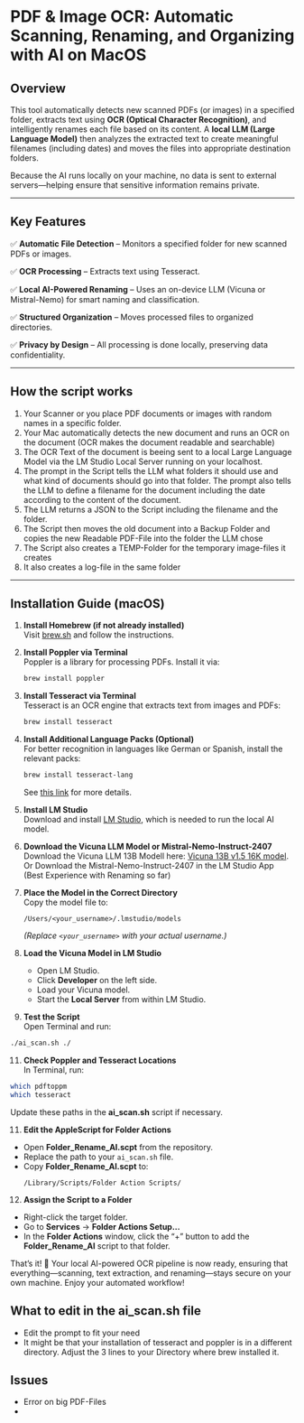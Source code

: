 # PDF & Image OCR: Automatic Scanning, Renaming, and Organizing with AI on MacOS

## Overview
This tool automatically detects new scanned PDFs (or images) in a specified folder, extracts text using **OCR (Optical Character Recognition)**, and intelligently renames each file based on its content. A **local LLM (Large Language Model)** then analyzes the extracted text to create meaningful filenames (including dates) and moves the files into appropriate destination folders.

Because the AI runs locally on your machine, no data is sent to external servers—helping ensure that sensitive information remains private.

---

## Key Features
✅ **Automatic File Detection** – Monitors a specified folder for new scanned PDFs or images.

✅ **OCR Processing** – Extracts text using Tesseract.

✅ **Local AI-Powered Renaming** – Uses an on-device LLM (Vicuna or Mistral-Nemo) for smart naming and classification.

✅ **Structured Organization** – Moves processed files to organized directories.

✅ **Privacy by Design** – All processing is done locally, preserving data confidentiality.

---
## How the script works
1. Your Scanner or you place PDF documents or images with random names in a specific folder.
2. Your Mac automatically detects the new document and runs an OCR on the document (OCR makes the document readable and searchable)
3. The OCR Text of the document is beeing sent to a local Large Language Model via the LM Studio Local Server running on your localhost.
4. The prompt in the Script tells the LLM what folders it should use and what kind of documents should go into that folder. The prompt also tells the LLM to define a filename for the document including the date according to the content of the document.
5. The LLM returns a JSON to the Script including the filename and the folder.
6. The Script then moves the old document into a Backup Folder and copies the new Readable PDF-File into the folder the LLM chose
7. The Script also creates a TEMP-Folder for the temporary image-files it creates
8. It also creates a log-file in the same folder

---

## Installation Guide (macOS)

1. **Install Homebrew (if not already installed)**  
   Visit [brew.sh](https://brew.sh) and follow the instructions.

2. **Install Poppler via Terminal**  
   Poppler is a library for processing PDFs. Install it via:
   ```bash
   brew install poppler
   ```

3. **Install Tesseract via Terminal**  
   Tesseract is an OCR engine that extracts text from images and PDFs:
   ```bash
   brew install tesseract
   ```

4. **Install Additional Language Packs (Optional)**  
   For better recognition in languages like German or Spanish, install the relevant packs:
   ```bash
   brew install tesseract-lang
   ```
   See [this link](https://github.com/tesseract-ocr/tesseract/blob/main/doc/tesseract.1.asc#languages) for more details.

5. **Install LM Studio**  
   Download and install [LM Studio](https://lmstudio.ai), which is needed to run the local AI model.

6. **Download the Vicuna LLM Model or Mistral-Nemo-Instruct-2407**  
   Download the Vicuna LLM 13B Modell here: [Vicuna 13B v1.5 16K model](https://huggingface.co/TheBloke/vicuna-13B-v1.5-16K-GGUF/blob/main/vicuna-13b-v1.5-16k.Q4_K_M.gguf).
   Or Download the Mistral-Nemo-Instruct-2407 in the LM Studio App (Best Experience with Renaming so far)

8. **Place the Model in the Correct Directory**  
   Copy the model file to:  
   ```
   /Users/<your_username>/.lmstudio/models
   ```  
   *(Replace `<your_username>` with your actual username.)*

9. **Load the Vicuna Model in LM Studio**  
   - Open LM Studio.  
   - Click **Developer** on the left side.  
   - Load your Vicuna model.  
   - Start the **Local Server** from within LM Studio.

10. **Test the Script**  
   Open Terminal and run:  
   ```bash
   ./ai_scan.sh ./
   ```

11. **Check Poppler and Tesseract Locations**  
   In Terminal, run:  
   ```bash
   which pdftoppm
   which tesseract
   ```  
   Update these paths in the **ai_scan.sh** script if necessary.

11. **Edit the AppleScript for Folder Actions**  
   - Open **Folder_Rename_AI.scpt** from the repository.  
   - Replace the path to your `ai_scan.sh` file.  
   - Copy **Folder_Rename_AI.scpt** to:  
     ```
     /Library/Scripts/Folder Action Scripts/
     ```

12. **Assign the Script to a Folder**  
   - Right-click the target folder.  
   - Go to **Services** → **Folder Actions Setup...**  
   - In the **Folder Actions** window, click the “+” button to add the **Folder_Rename_AI** script to that folder.

That’s it! 🎉 Your local AI-powered OCR pipeline is now ready, ensuring that everything—scanning, text extraction, and renaming—stays secure on your own machine. Enjoy your automated workflow!

## What to edit in the ai_scan.sh file

- Edit the prompt to fit your need
- It might be that your installation of tesseract and poppler is in a different directory. Adjust the 3 lines to your Directory where brew installed it.

## Issues
- Error on big PDF-Files
- 
